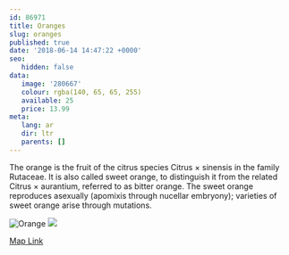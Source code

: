 ```yaml
---
id: 86971
title: Oranges
slug: oranges
published: true
date: '2018-06-14 14:47:22 +0000'
seo:
   hidden: false
data:
   image: '280667'
   colour: rgba(140, 65, 65, 255)
   available: 25
   price: 13.99
meta:
   lang: ar
   dir: ltr
   parents: []
---
```


The orange is the fruit of the citrus species Citrus &times; sinensis in the family Rutaceae. It is also called sweet orange, to distinguish it from the related Citrus &times; aurantium, referred to as bitter orange. The sweet orange reproduces asexually (apomixis through nucellar embryony); varieties of sweet orange arise through mutations.

<!--{% gallery %}-->
![Orange](/3015/1525263107-orange-1.jpg)
![](/3015/1525263109-orange-2.jpg)
<!--{% endgallery %}-->

<!--{% map %}-->
[Map Link](geo:40.7449698,-73.99525519999997)
<!--{% endmap %}-->